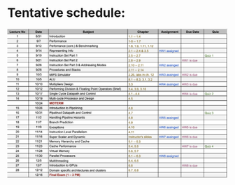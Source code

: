 
# Tentative schedule: 
![ ](https://raw.githubusercontent.com/simsekergun/otherstuff/main/CMSC411TentativeSchecule.png)
